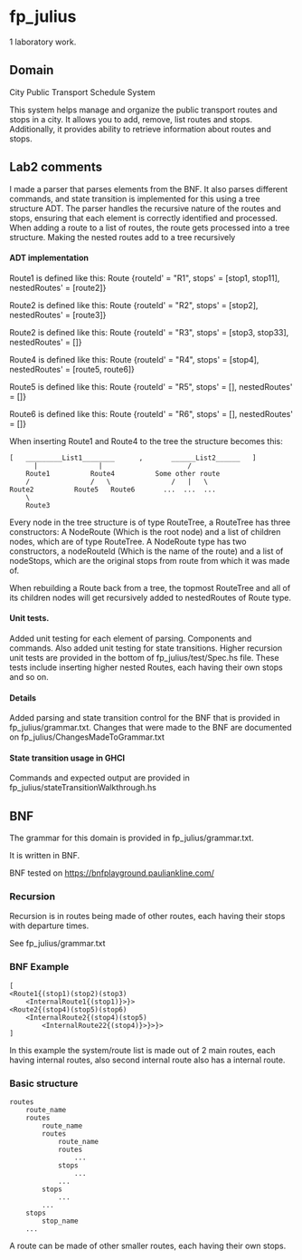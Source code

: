# fp_julius
1 laboratory work.

## Domain 

City Public Transport Schedule System

This system helps manage and organize the public transport routes and stops in a city. It allows you to add, remove, list routes and stops. Additionally, it provides ability to retrieve information about routes and stops.

## Lab2 comments

I made a parser that parses elements from the BNF. It also parses different commands, and state transition is implemented for this using a tree structure ADT. The parser handles the recursive nature of the routes and stops, ensuring that each element is correctly identified and processed.
When adding a route to a list of routes, the route gets processed into a tree structure. Making the nested routes add to a tree recursively

#### ADT implementation
Route1 is defined like this: Route {routeId' = "R1", stops' = \[stop1, stop11\], nestedRoutes' = \[route2\]}

Route2 is defined like this: Route {routeId' = "R2", stops' = \[stop2\], nestedRoutes' = \[route3\]}

Route2 is defined like this: Route {routeId' = "R3", stops' = \[stop3, stop33\], nestedRoutes' = \[\]}

Route4 is defined like this: Route {routeId' = "R4", stops' = \[stop4\], nestedRoutes' = \[route5, route6\]}

Route5 is defined like this: Route {routeId' = "R5", stops' = \[\], nestedRoutes' = \[\]}

Route6 is defined like this: Route {routeId' = "R6", stops' = \[\], nestedRoutes' = \[\]}

When inserting Route1 and Route4 to the tree the structure becomes this:
```    
[   _________List1________      ,       ______List2______   ]
      |               |                     /
    Route1          Route4          Some other route
    /               /   \               /   |   \
Route2          Route5   Route6       ...  ...  ...
    \
    Route3
```
Every node in the tree structure is of type RouteTree, a RouteTree has three constructors: A NodeRoute (Which is the root node) and a list of children nodes, which are of type RouteTree.
A NodeRoute type has two constructors, a nodeRouteId (Which is the name of the route) and a list of nodeStops, which are the original stops from route from which it was made of.

When rebuilding a Route back from a tree, the topmost RouteTree and all of its children nodes will get recursively added to nestedRoutes of Route type.

#### Unit tests.

Added unit testing for each element of parsing. Components and commands.
Also added unit testing for state transitions.
Higher recursion unit tests are provided in the bottom of fp_julius/test/Spec.hs file. These tests include inserting higher nested Routes, each having their own stops and so on.

#### Details
Added parsing and state transition control for the BNF that is provided in fp_julius/grammar.txt.
Changes that were made to the BNF are documented on fp_julius/ChangesMadeToGrammar.txt

#### State transition usage in GHCI

Commands and expected output are provided in fp_julius/stateTransitionWalkthrough.hs


## BNF
The grammar for this domain is provided in fp_julius/grammar.txt.

It is written in BNF.

BNF tested on https://bnfplayground.pauliankline.com/

### Recursion

Recursion is in routes being made of other routes, each having their stops with departure times.

See fp_julius/grammar.txt

### BNF Example

```
[
<Route1{(stop1)(stop2)(stop3)
    <InternalRoute1{(stop1)}>}>
<Route2{(stop4)(stop5)(stop6)
    <InternalRoute2{(stop4)(stop5)
        <InternalRoute22{(stop4)}>}>}>
]
```

In this example the system/route list is made out of 2 main routes, each having internal routes, also second internal route also has a internal route. 

### Basic structure

```
routes 
    route_name
    routes
        route_name
        routes
            route_name
            routes
                ...
            stops
                ...
            ...
        stops
            ...
        ...
    stops 
        stop_name
    ...
```
A route can be made of other smaller routes, each having their own stops.
